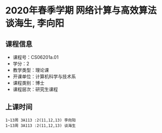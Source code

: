 # 2020年春季学期 网络计算与高效算法 谈海生, 李向阳






## 课程信息

- 课程号：CS06201a.01
- 学分：2
- 教学类型：理论课
- 开课单位：计算机科学与技术系
- 课程类别：博士
- 课程层次：研究生课程

## 上课时间

```
1~13周 3A113 :2(11,12,13) 李向阳
1~13周 3A113 :2(11,12,13) 谈海生
```

